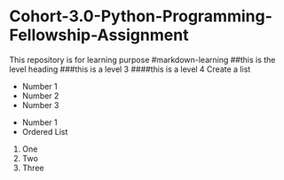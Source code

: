 # Cohort-3.0-Python-Programming-Fellowship-Assignment
This repository is for learning purpose
#markdown-learning
##this is the level heading
###this is a level 3
####this is a level 4
Create a list
- Number 1
- Number 2
- Number 3
* Number 1
* Ordered List
1. One
2. Two
3. Three

